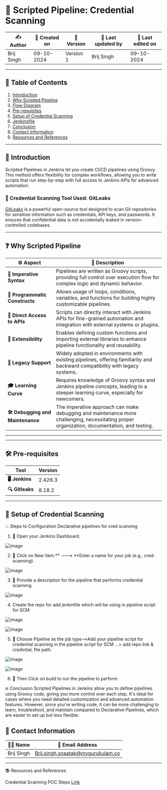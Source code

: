 


# 🐞 Scripted Pipeline: Credential Scanning

| ✍️ **Author**      | 📅 **Created on**  | 📌 **Version**    | 📝 **Last updated by** | 📅 **Last edited on** |
|-------------------|--------------------|-------------------|-----------------------|-----------------------|
| Brij Singh      | 09-10-2024          | Version 1         | Brij Singh            | 09-10-2024            |
---

## 📑 Table of Contents
1. [Introduction](#introduction)
2. [Why Scripted Pipeline](#why-scripted-pipeline)
3. [Flow Diagram](#flow-diagram)
4. [Pre-requisites](#pre-requisites)
5. [Setup of Credential Scanning](#setup-of-credential-scanning)
6. [Jenkinsfile](#jenkinsfile)
7. [Conclusion](#conclusion)
8. [Contact Information](#contact-information)
9. [Resources and References](#resources-and-references)

---

## 📖 Introduction
Scripted Pipelines in Jenkins let you create CI/CD pipelines using Groovy. This method offers flexibility for complex workflows, allowing you to write scripts that run step-by-step with full access to Jenkins APIs for advanced automation.

### 🔐 Credential Scanning Tool Used: GitLeaks
[GitLeaks](https://github.com/gitleaks/gitleaks) is a powerful open-source tool designed to scan Git repositories for sensitive information such as credentials, API keys, and passwords. It ensures that confidential data is not accidentally leaked in version-controlled codebases.

---

## ❓ Why Scripted Pipeline

| ⚙️ **Aspect**                  | 📝 **Description**                                                                                                                                                  |
|-------------------------------|--------------------------------------------------------------------------------------------------------------------------------------------------------------------|
| **📜 Imperative Syntax**        | Pipelines are written as Groovy scripts, providing full control over execution flow for complex logic and dynamic behavior.                                        |
| **🔄 Programmatic Constructs**  | Allows usage of loops, conditions, variables, and functions for building highly customizable pipelines.                                                            |
| **🔧 Direct Access to APIs**    | Scripts can directly interact with Jenkins APIs for fine-grained automation and integration with external systems or plugins.                                      |
| **🔗 Extensibility**            | Enables defining custom functions and importing external libraries to enhance pipeline functionality and reusability.                                             |
| **🧰 Legacy Support**           | Widely adopted in environments with existing pipelines, offering familiarity and backward compatibility with legacy systems.                                      |
| **🎓 Learning Curve**           | Requires knowledge of Groovy syntax and Jenkins pipeline concepts, leading to a steeper learning curve, especially for newcomers.                                  |
| **🛠 Debugging and Maintenance**| The imperative approach can make debugging and maintenance more challenging, necessitating proper organization, documentation, and testing.                       |

---


---

## 🛠 Pre-requisites

| **Tool**   | **Version**  |
|------------|--------------|
| **🖥️ Jenkins**  | 2.426.3    |
| **🔍 Gitleaks** | 8.18.2     |

---

## 🔧 Setup of Credential Scanning

💥 Steps to Configuration Declarative pipelines for cred scanning

1. 🚀 Open your Jenkins Dashboard.

![image](https://github.com/user-attachments/assets/07f44dd1-f056-428a-87da-eaf75218abe9)

2. 🚀 Click on New Item.** ---> **Enter a name for your job (e.g., cred-scanning).

![image](https://github.com/user-attachments/assets/23917a60-7ee6-47a1-ac3f-3088fa61e3aa)

3. 🚀 Provide a description for the pipeline that performs credential scanning.

![image](https://github.com/user-attachments/assets/35046bd5-5d40-4daf-9df9-70e287bfb3d0)

4. Create the repo for add jenkinfile which will be using in pipeline script for SCM

![image](https://github.com/user-attachments/assets/02401704-3722-48c5-8f02-c6388cf6aa36)

![image](https://github.com/user-attachments/assets/40ec69e4-81fc-4069-b5d9-747a1c704b29)

5. 🚀 Choose Pipeline as the job type-->Add your pipeline script for credential scanning in the pipeline script for SCM ...> add repo link & credintial, file path.

![image](https://github.com/user-attachments/assets/d3ed2a70-6782-4399-a006-f65170057721)
 
![image](https://github.com/user-attachments/assets/d5ceb3aa-ad9a-4632-832d-a6f31cdff771)

6. 🚀 Then Click on build to run the pipeline to perform
 





🔚 Conclusion
Scripted Pipelines in Jenkins allow you to define pipelines using Groovy code, giving you more control over each step. It's ideal for cases where you need detailed customization and advanced automation features. However, since you're writing code, it can be more challenging to learn, troubleshoot, and maintain compared to Declarative Pipelines, which are easier to set up but less flexible.

## 📧 Contact Information

| 👨‍💻 **Name**   | 📧 **Email Address**                                  |
|-----------------|-------------------------------------------------------|
| Brij Singh       | [Brij.singh.snaatak@mygurukulam.co](mailto:brij.singh.snaatak@mygurukulam.co) |

---

📚 Resources and References

Credential Scanning POC Steps	[Link](https://medium.com/@srianis/credential-scanning-tool-detect-secrets-installation-and-usage-4afeb2be50c4)

